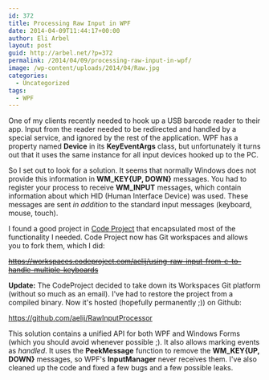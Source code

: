 ```yaml
---
id: 372
title: Processing Raw Input in WPF
date: 2014-04-09T11:44:17+00:00
author: Eli Arbel
layout: post
guid: http://arbel.net/?p=372
permalink: /2014/04/09/processing-raw-input-in-wpf/
image: /wp-content/uploads/2014/04/Raw.jpg
categories:
  - Uncategorized
tags:
  - WPF
---
```

One of my clients recently needed to hook up a USB barcode reader to their app. Input from the reader needed to be redirected and handled by a special service, and ignored by the rest of the application. WPF has a property named **Device** in its **KeyEventArgs** class, but unfortunately it turns out that it uses the same instance for all input devices hooked up to the PC.

So I set out to look for a solution. It seems that normally Windows does not provide this information in **WM_KEY{UP, DOWN}** messages. You had to register your process to receive **WM_INPUT** messages, which contain information about which HID (Human Interface Device) was used. These messages are sent _in addition_ to the standard input messages (keyboard, mouse, touch).

I found a good project in [Code Project](http://www.codeproject.com/Articles/17123/Using-Raw-Input-from-C-to-handle-multiple-keyboard) that encapsulated most of the functionality I needed. Code Project now has Git workspaces and allows you to fork them, which I did:

<del datetime="2014-09-30T08:31:33+00:00"><a href="https://workspaces.codeproject.com/aelij/using-raw-input-from-c-to-handle-multiple-keyboards">https://workspaces.codeproject.com/aelij/using-raw-input-from-c-to-handle-multiple-keyboards</a></del>

**Update:** The CodeProject decided to take down its Workspaces Git platform (without so much as an email). I've had to restore the project from a compiled binary. Now it's hosted (hopefully permanently ;)) on Github:

<https://github.com/aelij/RawInputProcessor>

This solution contains a unified API for both WPF and Windows Forms (which you should avoid whenever possible ;). It also allows marking events as _handled_. It uses the **PeekMessage** function to remove the **WM_KEY{UP, DOWN}** messages, so WPF's **InputManager** never receives them. I've also cleaned up the code and fixed a few bugs and a few possible leaks.
